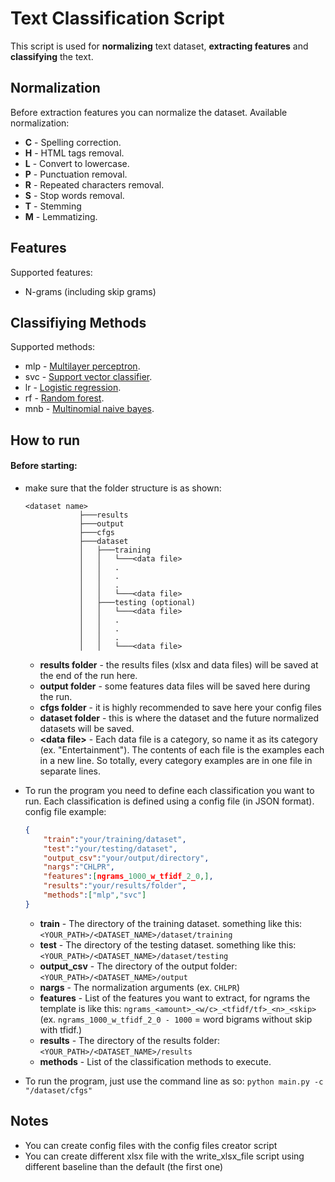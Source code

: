 
# Text Classification Script
This script is used for **normalizing** text dataset, **extracting features** and **classifying** the text.

## Normalization 
Before extraction features you can normalize the dataset.
Available normalization:
* **C** - Spelling correction.
* **H** - HTML tags removal.
* **L** - Convert to lowercase.
* **P** - Punctuation removal.
* **R** - Repeated characters removal.
* **S** - Stop words removal.
* **T** - Stemming
* **M** - Lemmatizing.

## Features
Supported features:
* N-grams (including skip grams)

## Classifiying Methods
Supported methods:
* mlp - [Multilayer perceptron](https://scikit-learn.org/stable/modules/generated/sklearn.neural_network.MLPClassifier.html).
* svc - [Support vector classifier](https://scikit-learn.org/stable/modules/generated/sklearn.svm.SVC.html).
* lr - [Logistic regression](https://scikit-learn.org/stable/modules/generated/sklearn.linear_model.LogisticRegression.html).
* rf - [Random forest](https://scikit-learn.org/stable/modules/generated/sklearn.ensemble.RandomForestClassifier.html).
* mnb - [Multinomial naive bayes](https://scikit-learn.org/stable/modules/generated/sklearn.naive_bayes.MultinomialNB.html).


## How to run
#### Before starting:
* make sure that the folder structure is as shown:
	```
	<dataset name>
				├───results
				├───output
				├───cfgs
				├───dataset
				│   ├───training
				│   │   └───<data file>
				│	│	.
				│	│	.
				│	│	.
				│   │   └───<data file>
				│	├───testing (optional)
				│   │   └───<data file>
				│	│	.
				│	│	.
				│	│	.
				│   │   └───<data file>		
	```	

	* **results folder** - the results files (xlsx and data files) will be saved at the end of the run here.
	* **output folder**  - some features data files will be saved here during the run.
	* **cfgs folder** - it is highly recommended to save here your config files
	* **dataset folder** - this is where the dataset and the future normalized datasets will be saved.
	* **\<data file\>** - Each data file is a category, so name it as its category (ex. "Entertainment").  The contents of each file is the examples each in a new line.  So totally, every category examples are in one file in separate lines.
	
* To run the program you need to define each classification you want to run.
	   Each classification is defined using a config file (in JSON format).
	   config file example:
	```json
   {
		"train":"your/training/dataset",
		"test":"your/testing/dataset",
		"output_csv":"your/output/directory",
		"nargs":"CHLPR",
		"features":[ngrams_1000_w_tfidf_2_0,],
		"results":"your/results/folder",
		"methods":["mlp","svc"]
	}
	```
	* **train** - The directory of the training dataset. something like this: ```<YOUR_PATH>/<DATASET_NAME>/dataset/training```
	* **test** - The directory of the testing dataset. something like this: ```<YOUR_PATH>/<DATASET_NAME>/dataset/testing```
	* **output_csv** - The directory of the output folder: ```<YOUR_PATH>/<DATASET_NAME>/output```
	* **nargs** - The normalization arguments (ex. ```CHLPR```)
	* **features** - List of the features you want to extract, for ngrams the template is like this:  ```ngrams_<amount>_<w/c>_<tfidf/tf>_<n>_<skip>```
	 (ex.  ```ngrams_1000_w_tfidf_2_0 - 1000``` =  word bigrams without skip with tfidf.)
	* **results** - The directory of the results folder: ```<YOUR_PATH>/<DATASET_NAME>/results```
	* **methods** - List of the classification methods to execute.

				
* To run the program, just use the command line as so:
	```python main.py -c "/dataset/cfgs"```
	
	
## Notes
* You can create config files with the config files creator script
* You can create different xlsx file with the write_xlsx_file script using different baseline than the default (the first one)